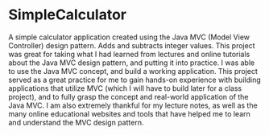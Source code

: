 # SimpleCalculator
A simple calculator application created using the Java MVC (Model View Controller) design pattern.
Adds and subtracts integer values.
This project was great for taking what I had learned from lectures and online tutorials about the Java MVC design pattern, and putting it into practice. 
I was able to use the Java MVC concept, and build a working application.
This project served as a great practice for me to gain hands-on experience with building applications that utilize MVC (which I will have to build later for a class project), and to fully grasp the concept and real-world application of the Java MVC.
I am also extremely thankful for my lecture notes, as well as the many online educational websites and tools that have helped me to learn and understand the MVC design pattern.
